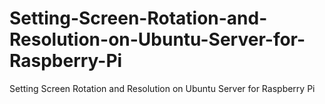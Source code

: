# Setting-Screen-Rotation-and-Resolution-on-Ubuntu-Server-for-Raspberry-Pi
Setting Screen Rotation and Resolution on Ubuntu Server for Raspberry Pi
